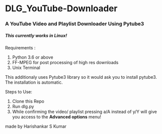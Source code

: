 # DLG_YouTube-Downloader

### A YouTube Video and Playlist Downloader Using Pytube3 

##### This currently works in Linux!

Requirements :
1. Python 3.6 or above
2. FF-MPEG for post processing of high res downloads
2. Unix Terminal

This additionaly uses Pytube3 library so it would ask you to install pytube3.
The installation is automatic.

Steps to Use:

1. Clone this Repo
2. Run dlg.py
3. While confirming the video/ playlist pressing a/A instead of y/Y will give you access to the **Advanced options** menu!


made by Harishankar S Kumar
